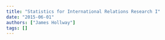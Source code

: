 ```yaml
---
title: "Statistics for International Relations Research I"
date: "2015-06-01"
authors: ["James Hollway"]
tags: []
---
```

